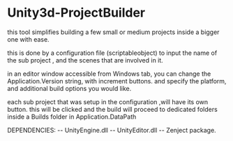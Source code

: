 # Unity3d-ProjectBuilder
this tool simplifies building a few small or medium projects inside a bigger one with ease.

this is done by a configuration file (scriptableobject) to input the name of the sub project , and the scenes that are involved in it.

in an editor window accessible from Windows tab, you can change the Application.Version string, with increment buttons.
and specify the platform, and additional build options you would like.

each sub project that was setup in the configuration ,will have its own button.
this will be clicked and the build will proceed to dedicated folders inside a Builds folder in Application.DataPath 

DEPENDENCIES:
 -- UnityEngine.dll
 -- UnityEditor.dll
 -- Zenject package.
